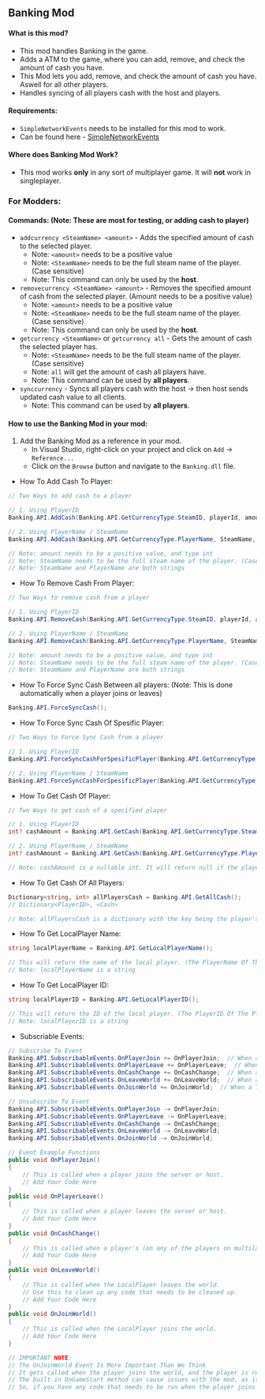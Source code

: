 ## Banking Mod
#### What is this mod?
 - This mod handles Banking in the game.
 - Adds a ATM to the game, where you can add, remove, and check the amount of cash you have.
 - This Mod lets you add, remove, and check the amount of cash you have. Aswell for all other players.
 - Handles syncing of all players cash with the host and players.

#### Requirements:
- `SimpleNetworkEvents` needs to be installed for this mod to work. 
- Can be found here - [SimpleNetworkEvents](https://sotf-mods.com/mods/smokyace/simplenetworkevents)


#### Where does Banking Mod Work?
- This mod works **only** in any sort of multiplayer game. It will **not** work in singleplayer.


### For Modders:
#### Commands: (Note: These are most for testing, or adding cash to player)
- `addcurrency <SteamName> <amount>` - Adds the specified amount of cash to the selected player.
   - Note: `<amount>` needs to be a positive value
   - Note: `<SteamName>` needs to be the full steam name of the player. (Case sensitive)
   - Note: This command can only be used by the **host**.
- `removecurrency <SteamName> <amount>` - Removes the specified amount of cash from the selected player. (Amount needs to be a positive value)
   - Note: `<amount>` needs to be a positive value
   - Note: `<SteamName>` needs to be the full steam name of the player. (Case sensitive)
   - Note: This command can only be used by the **host**.
- `getcurrency <SteamName>` or `getcurrency all` - Gets the amount of cash the selected player has.
   - Note: `<SteamName>` needs to be the full steam name of the player. (Case sensitive)
   - Note: `all` will get the amount of cash all players have.
   - Note: This command can be used by **all players**.
- `synccurrency` - Syncs all players cash with the host -> then host sends updated cash value to all clients.
   - Note: This command can be used by **all players**.

#### How to use the Banking Mod in your mod:
1. Add the Banking Mod as a reference in your mod.
    - In Visual Studio, right-click on your project and click on `Add` -> `Reference...`
	- Click on the `Browse` button and navigate to the `Banking.dll` file.
- How To Add Cash To Player:
```csharp
// Two Ways to add cash to a player

// 1. Using PlayerID
Banking.API.AddCash(Banking.API.GetCurrencyType.SteamID, playerId, amount);

// 2. Using PlayerName / SteamName
Banking.API.AddCash(Banking.API.GetCurrencyType.PlayerName, SteamName, amount);

// Note: amount needs to be a positive value, and type int
// Note: SteamName needs to be the full steam name of the player. (Case sensitive)
// Note: SteamName and PlayerName are both strings
```
- How To Remove Cash From Player:
```csharp
// Two Ways to remove cash from a player

// 1. Using PlayerID
Banking.API.RemoveCash(Banking.API.GetCurrencyType.SteamID, playerId, amount);

// 2. Using PlayerName / SteamName
Banking.API.RemoveCash(Banking.API.GetCurrencyType.PlayerName, SteamName, amount);

// Note: amount needs to be a positive value, and type int
// Note: SteamName needs to be the full steam name of the player. (Case sensitive)
// Note: SteamName and PlayerName are both strings
```
- How To Force Sync Cash Between all players: (Note: This is done automatically when a player joins or leaves)
```csharp
Banking.API.ForceSyncCash();
```
- How To Force Sync Cash Of Spesific Player:
```csharp
// Two Ways to Force Sync Cash from a player

// 1. Using PlayerID
Banking.API.ForceSyncCashForSpesificPlayer(Banking.API.GetCurrencyType.SteamID, playerId);

// 2. Using PlayerName / SteamName
Banking.API.ForceSyncCashForSpesificPlayer(Banking.API.GetCurrencyType.PlayerName, SteamName);
```
- How To Get Cash Of Player:
```csharp
// Two Ways to get cash of a specified player

// 1. Using PlayerID
int? cashAmount = Banking.API.GetCash(Banking.API.GetCurrencyType.SteamID, playerId);

// 2. Using PlayerName / SteamName
int? cashAmount = Banking.API.GetCash(Banking.API.GetCurrencyType.PlayerName, SteamName);

// Note: cashAmount is a nullable int. It will return null if the player is not found/or if cashAmount is invalid.
```
- How To Get Cash Of All Players:
```csharp
Dictionary<string, int> allPlayersCash = Banking.API.GetAllCash();
// Dictionary<PlayerID>, <Cash>

// Note: allPlayersCash is a dictionary with the key being the player's id and the value being the amount of cash they have.
```
- How To Get LocalPlayer Name:
```csharp
string localPlayerName = Banking.API.GetLocalPlayerName();

// This will return the name of the local player. (The PlayerName Of The Player Thats Running This Mod)
// Note: localPlayerName is a string
```
- How To Get LocalPlayer ID:
```csharp
string localPlayerID = Banking.API.GetLocalPlayerID();

// This will return the ID of the local player. (The PlayerID Of The Player Thats Running This Mod)
// Note: localPlayerID is a string
```
- Subscriable Events:
```csharp
// Subscribe To Event
Banking.API.SubscribableEvents.OnPlayerJoin += OnPlayerJoin;  // When a player joins the game in MP
Banking.API.SubscribableEvents.OnPlayerLeave += OnPlayerLeave;  // When a player leaves the game in MP
Banking.API.SubscribableEvents.OnCashChange += OnCashChange;  // When a player's cash changes on the network
Banking.API.SubscribableEvents.OnLeaveWorld += OnLeaveWorld;  // When a THE LOCALPLAYER leaves the world
Banking.API.SubscribableEvents.OnJoinWorld += OnJoinWorld;  // When a THE LOCALPLAYER joins the world

// Unsubscribe To Event
Banking.API.SubscribableEvents.OnPlayerJoin -= OnPlayerJoin;
Banking.API.SubscribableEvents.OnPlayerLeave -= OnPlayerLeave;
Banking.API.SubscribableEvents.OnCashChange -= OnCashChange;
Banking.API.SubscribableEvents.OnLeaveWorld -= OnLeaveWorld;
Banking.API.SubscribableEvents.OnJoinWorld -= OnJoinWorld;

// Event Example Functions
public void OnPlayerJoin()
{
    // This is called when a player joins the server or host.
    // Add Your Code Here
}
public void OnPlayerLeave()
{
    // This is called when a player leaves the server or host.
    // Add Your Code Here
}
public void OnCashChange()
{
    // This is called when a player's (on any of the players on multilayer) cash changes.
    // Add Your Code Here
}
public void OnLeaveWorld()
{
    // This is called when the LocalPlayer leaves the world.
    // Use this to clean up any code that needs to be cleaned up.
    // Add Your Code Here
}
public void OnJoinWorld()
{
    // This is called when the LocalPlayer joins the world.
    // Add Your Code Here
}

// IMPORTANT NOTE:
// The OnJoinWorld Event Is More Important Than We Think
// It gets called when the player joins the world, and the player is ready to be interacted with.
// The built in OnGameStart method can cause issues with the mod, as it gets called before the player is ready.
// So, if you have any code that needs to be run when the player joins the world, use the OnJoinWorld event.
```